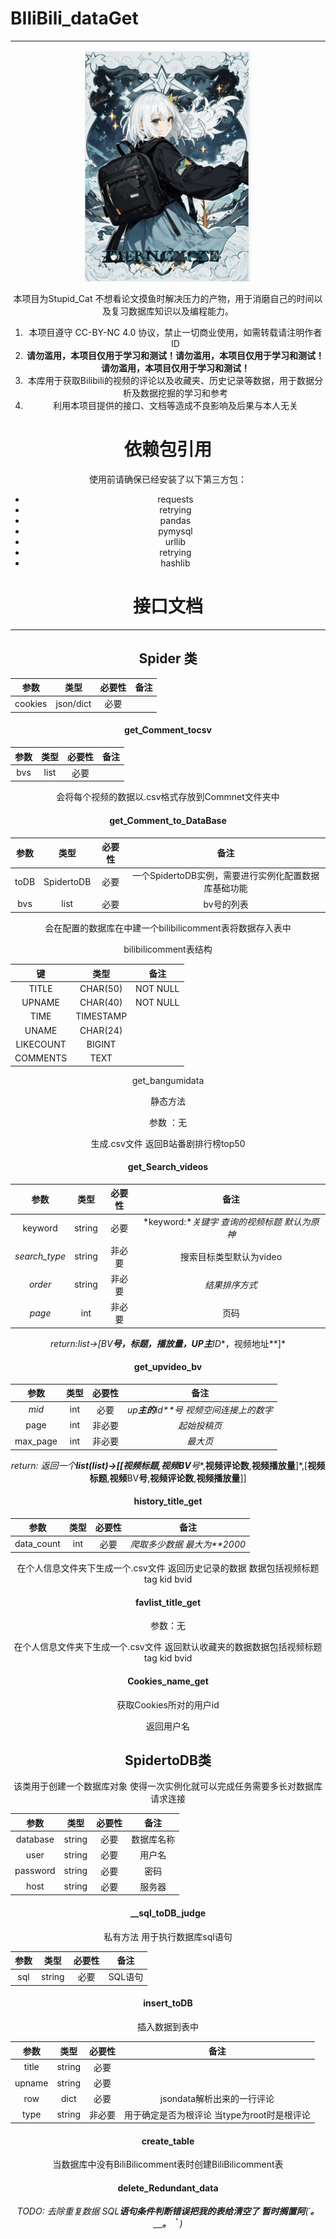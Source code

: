 # BIliBili_dataGet

------

<div style="text-align:center; display:table ;margin: 0 auto"><img src="./img/img_1.png" style="margin； 0 auto"/><div>


本项目为Stupid_Cat 不想看论文摸鱼时解决压力的产物，用于消磨自己的时间以及复习数据库知识以及编程能力。


1. 本项目遵守 CC-BY-NC 4.0 协议，禁止一切商业使用，如需转载请注明作者 ID
2. **请勿滥用，本项目仅用于学习和测试！请勿滥用，本项目仅用于学习和测试！请勿滥用，本项目仅用于学习和测试！**
3. 本库用于获取Bilibili的视频的评论以及收藏夹、历史记录等数据，用于数据分析及数据挖掘的学习和参考
4. 利用本项目提供的接口、文档等造成不良影响及后果与本人无关

# 依赖包引用

使用前请确保已经安装了以下第三方包：

- requests
- retrying
- pandas
- pymysql
- urllib
- retrying
- hashlib

# 接口文档

------

## Spider 类

| 参数    | 类型      | 必要性 | 备注 |
| ------- | --------- | ------ | ---- |
| cookies | json/dict | 必要   |      |

#### get_Comment_tocsv

| 参数 | 类型 | 必要性 | 备注 |
| ---- | ---- | ------ | ---- |
| bvs  | list | 必要   |      |

会将每个视频的数据以.csv格式存放到Commnet文件夹中

#### get_Comment_to_DataBase

| 参数 | 类型       | 必要性 | 备注                                                 |
| ---- | ---------- | ------ | ---------------------------------------------------- |
| toDB | SpidertoDB | 必要   | 一个SpidertoDB实例，需要进行实例化配置数据库基础功能 |
| bvs  | list       | 必要   | bv号的列表                                           |

会在配置的数据库在中建一个bilibilicomment表将数据存入表中

bilibilicomment表结构

| 键        | 类型      | 备注     |
| --------- | --------- | -------- |
| TITLE     | CHAR(50)  | NOT NULL |
| UPNAME    | CHAR(40)  | NOT NULL |
| TIME      | TIMESTAMP |          |
| UNAME     | CHAR(24)  |          |
| LIKECOUNT | BIGINT    |          |
| COMMENTS  | TEXT      |          |

get_bangumidata

静态方法

参数 ：无

生成.csv文件 返回B站番剧排行榜top50

#### get_Search_videos

| 参数          | 类型   | 必要性 | 备注                                         |
| ------------- | ------ | ------ | -------------------------------------------- |
| keyword       | string | 必要   | *keyword:**关键字 查询的视频标题 默认为原神* |
| *search_type* | string | 非必要 | 搜索目标类型默认为video                      |
| *order*       | string | 非必要 | *结果排序方式*                               |
| *page*        | int    | 非必要 | 页码                                         |

*return:list->[BV**号，标题，播放量，**UP**主**ID**，视频地址**]*

#### get_upvideo_bv

| 参数     | 类型 | 必要性 | 备注                                    |
| -------- | ---- | ------ | --------------------------------------- |
| *mid*    | int  | 必要   | *up**主的**id**号 视频空间连接上的数字* |
| page     | int  | 非必要 | *起始投稿页*                            |
| max_page | int  | 非必要 | *最大页*                                |

*return:* *返回一个**list(list)->[[**视频标题**,**视频**BV**号**,**视频评论数**,**视频播放量**]*,[**视频标题**,**视频**BV**号**,**视频评论数**,**视频播放量**]]

#### history_title_get

| 参数       | 类型 | 必要性 | 备注                        |
| ---------- | ---- | ------ | --------------------------- |
| data_count | int  | 必要   | *爬取多少数据 最大为**2000* |

在个人信息文件夹下生成一个.csv文件  返回历史记录的数据   数据包括视频标题 tag kid bvid



#### favlist_title_get

参数：无

在个人信息文件夹下生成一个.csv文件  返回默认收藏夹的数据数据包括视频标题 tag kid bvid



#### Cookies_name_get

获取Cookies所对的用户id

返回用户名

## SpidertoDB类

该类用于创建一个数据库对象 使得一次实例化就可以完成任务需要多长对数据库请求连接

| 参数     | 类型   | 必要性 | 备注       |
| -------- | ------ | ------ | ---------- |
| database | string | 必要   | 数据库名称 |
| user     | string | 必要   | 用户名     |
| password | string | 必要   | 密码       |
| host     | string | 必要   | 服务器     |

#### __sql_toDB_judge

私有方法 用于执行数据库sql语句

| 参数 | 类型   | 必要性 | 备注    |
| ---- | ------ | ------ | ------- |
| sql  | string | 必要   | SQL语句 |

#### insert_toDB

插入数据到表中

| 参数   | 类型   | 必要性 | 备注                                        |
| ------ | ------ | ------ | ------------------------------------------- |
| title  | string | 必要   |                                             |
| upname | string | 必要   |                                             |
| row    | dict   | 必要   | jsondata解析出来的一行评论                  |
| type   | string | 非必要 | 用于确定是否为根评论 当type为root时是根评论 |

#### create_table

当数据库中没有BiliBilicomment表时创建BiliBilicomment表

#### delete_Redundant_data

*TODO:* *去除重复数据* *SQL**语句条件判断错误把我的表给清空了 暂时搁置阿**(´**。＿。｀**)*

